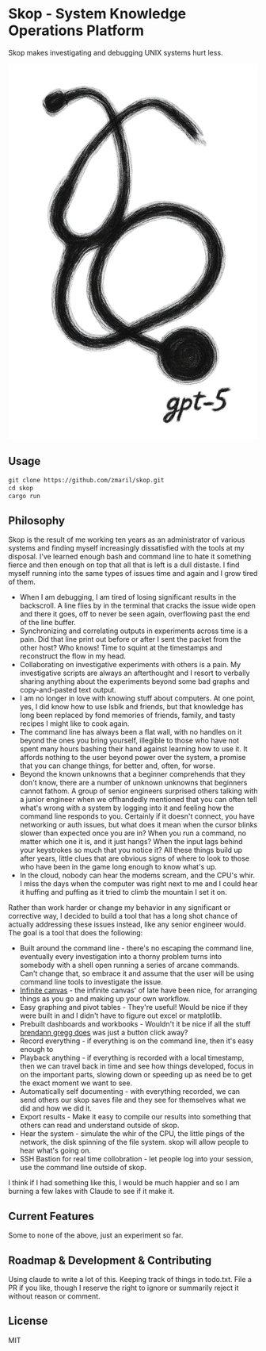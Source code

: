 # Skop - System Knowledge Operations Platform

Skop makes investigating and debugging UNIX systems hurt less. 

![skop](./skop.png)

## Usage
```
git clone https://github.com/zmaril/skop.git
cd skop
cargo run
```

## Philosophy 

Skop is the result of me working ten years as an administrator of various systems and finding myself increasingly dissatisfied with the tools at my disposal. I've learned enough bash and command line to hate it something fierce and then enough on top that all that is left is a dull distaste. I find myself running into the same types of issues time and again and I grow tired of them. 

* When I am debugging, I am tired of losing significant results in the backscroll. A line flies by in the terminal that cracks the issue wide open and there it goes, off to never be seen again, overflowing past the end of the line buffer. 
* Synchronizing and correlating outputs in experiments across time is a pain. Did that line print out before or after I sent the packet from the other host? Who knows! Time to squint at the timestamps and reconstruct the flow in my head.   
* Collaborating on investigative experiments with others is a pain. My investigative scripts are always an afterthought and I resort to verbally sharing anything about the experiments beyond some bad graphs and copy-and-pasted text output. 
* I am no longer in love with knowing stuff about computers. At one point, yes, I did know how to use lsblk and friends, but that knowledge has long been replaced by fond memories of friends, family, and tasty recipes I might like to cook again. 
* The command line has always been a flat wall, with no handles on it beyond the ones you bring yourself, illegible to those who have not spent many hours bashing their hand against learning how to use it. It affords nothing to the user beyond power over the system, a promise that you can change things, for better and, often, for worse. 
* Beyond the known unknowns that a beginner comprehends that they don't know, there are a number of unknown unknowns that beginners cannot fathom. A group of senior engineers surprised others talking with a junior engineer when we offhandedly mentioned that you can often tell what's wrong with a system by logging into it and feeling how the command line responds to you. Certainly if it doesn't connect, you have networking or auth issues, but what does it mean when the cursor blinks slower than expected once you are in? When you run a command, no matter which one it is, and it just hangs? When the input lags behind your keystrokes so much that you notice it? All these things build up after years, little clues that are obvious signs of where to look to those who have been in the game long enough to know what's up. 
* In the cloud, nobody can hear the modems scream, and the CPU's whir. I miss the days when the computer was right next to me and I could hear it huffing and puffing as it tried to climb the mountain I set it on. 

Rather than work harder or change my behavior in any significant or corrective way, I decided to build a tool that has a long shot chance of actually addressing these issues instead, like any senior engineer would. The goal is a tool that does the following: 

* Built around the command line - there's no escaping the command line, eventually every investigation into a thorny problem turns into somebody with a shell open running a series of arcane commands. Can't change that, so embrace it and assume that the user will be using command line tools to investigate the issue. 
* [Infinite canvas](https://jsoncanvas.org/) - the infinite canvas' of late have been nice, for arranging things as you go and making up your own workflow.
* Easy graphing and pivot tables - They're useful! Would be nice if they were built in and I didn't have to figure out excel or matplotlib.
* Prebuilt dashboards and workbooks - Wouldn't it be nice if all the stuff [brendann gregg does](https://www.brendangregg.com) was just a button click away? 
* Record everything - if everything is on the command line, then it's easy enough to 
* Playback anything - if everything is recorded with a local timestamp, then we can travel back in time and see how things developed, focus in on the important parts, slowing down or speeding up as need be to get the exact moment we want to see. 
* Automatically self documenting - with everything recorded, we can send others our skop saves file and they see for themselves what we did and how we did it. 
* Export results - Make it easy to compile our results into something that others can read and understand outside of skop. 
* Hear the system - simulate the whir of the CPU, the little pings of the network, the disk spinning of the file system. skop will allow people to hear what's going on. 
* SSH Bastion for real time collobration - let people log into your session, use the command line outside of skop. 

I think if I had something like this, I would be much happier and so I am burning a few lakes with Claude to see if it make it. 

## Current Features

Some to none of the above, just an experiment so far. 

## Roadmap & Development & Contributing

Using claude to write a lot of this. Keeping track of things in todo.txt.  File a PR if you like, though I reserve the right to ignore or summarily reject it without reason or comment.

## License

MIT